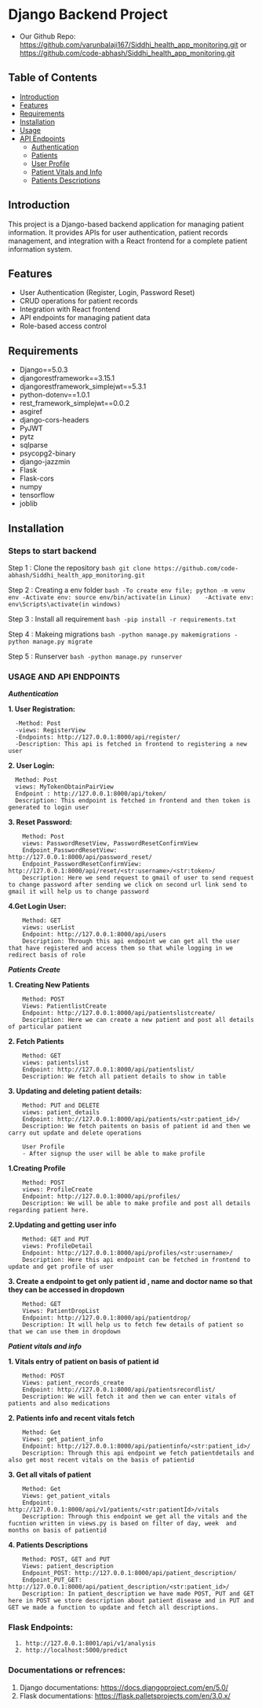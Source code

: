 # Django Backend Project

- Our Github Repo: https://github.com/varunbalaji167/Siddhi_health_app_monitoring.git or https://github.com/code-abhash/Siddhi_health_app_monitoring.git

## Table of Contents
- [Introduction](#introduction)
- [Features](#features)
- [Requirements](#requirements)
- [Installation](#installation)
- [Usage](#usage)
- [API Endpoints](#api-endpoints)
  - [Authentication](#authentication)
  - [Patients](#patients)
  - [User Profile](#user-profile)
  - [Patient Vitals and Info](#patient-vitals-and-info)
  - [Patients Descriptions](#patients-descriptions)

## Introduction
This project is a Django-based backend application for managing patient information. It provides APIs for user authentication, patient records management, and integration with a React frontend for a complete patient information system.

## Features
- User Authentication (Register, Login, Password Reset)
- CRUD operations for patient records
- Integration with React frontend
- API endpoints for managing patient data
- Role-based access control

## Requirements
- Django==5.0.3
- djangorestframework==3.15.1
- djangorestframework_simplejwt==5.3.1
- python-dotenv==1.0.1
- rest_framework_simplejwt==0.0.2
- asgiref
- django-cors-headers
- PyJWT
- pytz
- sqlparse
- psycopg2-binary
- django-jazzmin
- Flask
- Flask-cors
- numpy
- tensorflow
- joblib

## Installation


### Steps to start backend

Step 1 : Clone the repository
      ```bash
      git clone https://github.com/code-abhash/Siddhi_health_app_monitoring.git
      ```

Step 2 : Creating a env folder 
    ```bash
    -To create env file; python -m venv env
    -Activate env: source env/bin/activate(in Linux)   
    -Activate env: env\Scripts\activate(in windows)
    ```

Step 3 : Install all requirement
    ```bash
    -pip install -r requirements.txt
    ```

Step 4 : Makeing migrations
    ```bash
    -python manage.py makemigrations
    -python manage.py migrate
    ```

Step 5 : Runserver
    ```bash
    -python manage.py runserver
    ```


### USAGE AND API ENDPOINTS
 
***Authentication***


**1. User Registration:**

      -Method: Post
      -views: RegisterView
      -Endpoints: http://127.0.0.1:8000/api/register/
      -Description: This api is fetched in frontend to registering a new user 
        
**2. User Login:**

      Method: Post
      views: MyTokenObtainPairView
      Endpoint : http://127.0.0.1:8000/api/token/
      Description: This endpoint is fetched in frontend and then token is generated to login user


**3. Reset Password:**

        Method: Post
        views: PasswordResetView, PasswordResetConfirmView
        Endpoint_PasswordResetView: http://127.0.0.1:8000/api/password_reset/
        Endpoint_PasswordResetConfirmView: http://127.0.0.1:8000/api/reset/<str:username>/<str:token>/
        Description: Here we send request to gmail of user to send request to change password after sending we click on second url link send to gmail it will help us to change password

**4.Get Login User:**

        Method: GET
        views: userList
        Endpoint: http://127.0.0.1:8000/api/users
        Description: Through this api endpoint we can get all the user that have registered and access them so that while logging in we redirect basis of role

***Patients Create***


**1. Creating New Patients**

        Method: POST
        Views: PatientlistCreate
        Endpoint: http://127.0.0.1:8000/api/patientslistcreate/
        Description: Here we can create a new patient and post all details of particular patient


**2. Fetch Patients**

        Method: GET
        views: patientslist
        Endpoint: http://127.0.0.1:8000/api/patientslist/
        Description: We fetch all patient details to show in table

**3. Updating and deleting patient details:**

        Method: PUT and DELETE 
        views: patient_details
        Endpoint: http://127.0.0.1:8000/api/patients/<str:patient_id>/
        Description: We fetch paitents on basis of patient id and then we carry out update and delete operations 

        User Profile
        - After signup the user will be able to make profile 

**1.Creating Profile**

        Method: POST
        views: ProfileCreate
        Endpoint: http://127.0.0.1:8000/api/profiles/
        Description: We will be able to make profile and post all details regarding patient here.

**2.Updating and getting user info**

        Method: GET and PUT
        views: ProfileDetail
        Endpoint: http://127.0.0.1:8000/api/profiles/<str:username>/
        Description: Here this api endpoint can be fetched in frontend to update and get profile of user

**3. Create a endpoint to get only patient id , name and doctor name so that they can be accessed in dropdown**

        Method: GET
        Views: PatientDropList
        Endpoint: http://127.0.0.1:8000/api/patientdrop/
        Description: It will help us to fetch few details of patient so that we can use them in dropdown

***Patient vitals and info***

**1. Vitals entry of patient on basis of patient id**

        Method: POST
        Views: patient_records_create
        Endpoint: http://127.0.0.1:8000/api/patientsrecordlist/
        Description: We will fetch it and then we can enter vitals of patients and also medications

**2. Patients info and recent vitals fetch**

        Method: Get
        Views: get_patient_info
        Endpoint: http://127.0.0.1:8000/api/patientinfo/<str:patient_id>/
        Description: Through this api endpoint we fetch patientdetails and also get most recent vitals on the basis of patientid

**3. Get all vitals of patient**

        Method: Get
        Views: get_patient_vitals
        Endpoint: http://127.0.0.1:8000/api/v1/patients/<str:patientId>/vitals
        Description: Through this endpoint we get all the vitals and the fucntion written in views.py is based on filter of day, week  and months on basis of patientid

**4. Patients Descriptions**

        Method: POST, GET and PUT
        Views: patient_description
        Endpoint_POST: http://127.0.0.1:8000/api/patient_description/
        Endpoint_PUT_GET: http://127.0.0.1:8000/api/patient_description/<str:patient_id>/
        Description: In patient_description we have made POST, PUT and GET here in POST we store description about patient disease and in PUT and GET we made a function to update and fetch all descriptions.


### Flask Endpoints:

      1. http://127.0.0.1:8001/api/v1/analysis
      2. http://localhost:5000/predict


### Documentations or refrences: 

1. Django documentations: https://docs.djangoproject.com/en/5.0/
2. Flask documentations: https://flask.palletsprojects.com/en/3.0.x/
